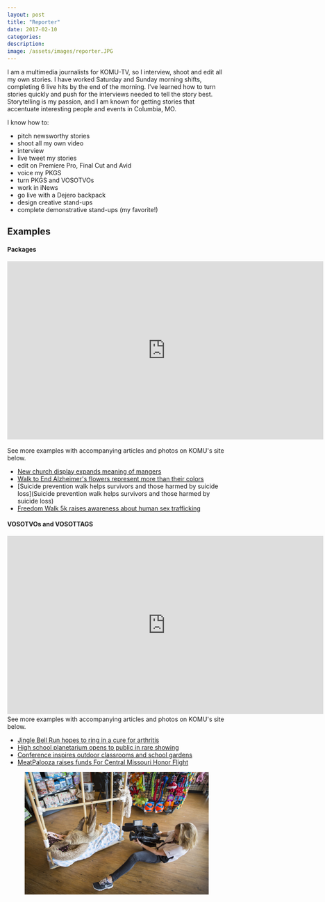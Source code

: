 ```yaml
---
layout: post
title: "Reporter"
date: 2017-02-10
categories:
description:
image: /assets/images/reporter.JPG
---
```

I am a multimedia journalists for KOMU-TV, so I interview, shoot and edit all my own stories. I have worked Saturday and Sunday morning shifts, completing 6 live hits by the end of the morning. I've learned how to turn stories quickly and push for the interviews needed to tell the story best. Storytelling is my passion, and I am known for getting stories that accentuate interesting people and events in Columbia, MO.

I know how to:
* pitch newsworthy stories
* shoot all my own video
* interview
* live tweet my stories
* edit on Premiere Pro, Final Cut and Avid
* voice my PKGS
* turn PKGS and VOSOTVOs
* work in iNews
* go live with a Dejero backpack
* design creative stand-ups
* complete demonstrative stand-ups (my favorite!)

## Examples
<h4>Packages</h4>

<iframe src="https://www.komu.com/videoplayer/iframe_jw.cfm?video_id=48676" height="410" width="728" frameBorder="0" scrolling="auto" ></iframe>

See more examples with accompanying articles and photos on KOMU's site below.
* [New church display expands meaning of mangers](https://www.komu.com/news/new-church-display-expands-meaning-of-mangers)
* [Walk to End Alzheimer's flowers represent more than their colors](https://www.komu.com/news/walk-to-end-alzheimer-s-flowers-represent-more-than-their-colors)
* [Suicide prevention walk helps survivors and those harmed by suicide loss](Suicide prevention walk helps survivors and those harmed by suicide loss)
* [Freedom Walk 5k raises awareness about human sex trafficking](https://www.komu.com/news/freedom-walk-5k-raises-awareness-about-human-sex-trafficking)

<h4>VOSOTVOs and VOSOTTAGS</h4>
<iframe src="https://www.komu.com/videoplayer/iframe_jw.cfm?video_id=48835" height="410" width="728" frameBorder="0" scrolling="auto" ></iframe>
See more examples with accompanying articles and photos on KOMU's site below.

* [Jingle Bell Run hopes to ring in a cure for arthritis](https://www.komu.com/news/jingle-bell-run-hopes-to-ring-in-a-cure-for-arthritis)
* [High school planetarium opens to public in rare showing](https://www.komu.com/news/high-school-planetarium-opens-to-public-in-rare-showing)
* [Conference inspires outdoor classrooms and school gardens](https://www.komu.com/news/conference-inspires-outdoor-classrooms-and-school-gardens)
* [MeatPalooza raises funds For Central Missouri Honor Flight](https://www.komu.com/news/meatpalooza-raises-funds-for-central-missouri-honor-flight)

<figure class="large-img">
  <img src="/assets/images/ground.JPG" alt="Placeholder"/>
</figure>
